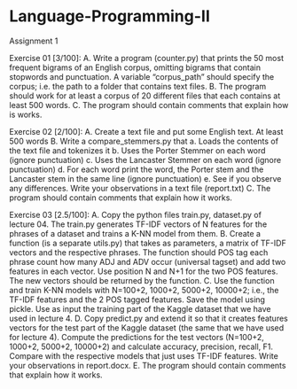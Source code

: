 # Language-Programming-II

Assignment 1

Exercise 01 [3/100]: 
A.	Write a program (counter.py) that prints the 50 most frequent bigrams of an English corpus, omitting bigrams that contain stopwords and punctuation. A variable “corpus_path” should specify the corpus; i.e. the path to a folder that contains text files.
B.	The program should work for at least a corpus of 20 different files that each contains at least 500 words. 
C.	The program should contain comments that explain how is works.

Exercise 02 [2/100]: 
A.	Create a text file and put some English text. At least 500 words
B.	Write a compare_stemmers.py that 
a.	Loads the contents of the text file and tokenizes it
b.	Uses the Porter Stemmer on each word (ignore punctuation)
c.	Uses the Lancaster Stemmer on each word (ignore punctuation)
d.	For each word print the word, the Porter stem and the Lancaster stem in the same line (ignore punctuation)
e.	See if you observe any differences. Write your observations in a text file (report.txt)
C.	The program should contain comments that explain how it works.

Exercise 03 [2.5/100]:
A.	Copy the python files train.py, dataset.py of lecture 04. The train.py generates TF-IDF vectors of N features for the phrases of a dataset and trains a K-NN model from them. 
B.	Create a function (is a separate utils.py) that takes as parameters, a matrix of TF-IDF vectors and the respective phrases.  The function should POS tag each phrase count how many ADJ and ADV occur (universal tagset) and add two features in each vector. Use position N and N+1 for the two POS features. The new vectors should be returned by the function.
C.	Use the function and train K-NN models with N=100+2, 1000+2, 5000+2, 10000+2; i.e., the TF-IDF features and the 2 POS tagged features. Save the model using pickle.  Use as input the training part of the Kaggle dataset that we have used in lecture 4.
D.	Copy predict.py and extend it so that it creates features vectors for the test part of the Kaggle dataset (the same that we have used for lecture 4). Compute the predictions for the test vectors (N=100+2, 1000+2, 5000+2, 10000+2) and calculate accuracy, precision, recall, F1. Compare with the respective models that just uses TF-IDF features. Write your observations in report.docx.
E.	The program should contain comments that explain how it works.
